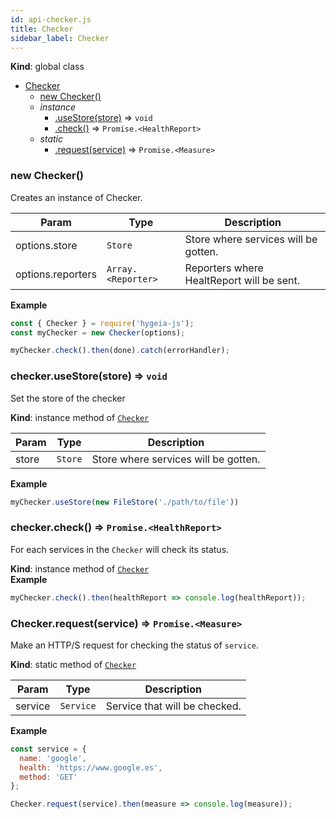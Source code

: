 ```yaml
---
id: api-checker.js
title: Checker
sidebar_label: Checker
---
```


  **Kind**: global class  

* [Checker](#Checker)
    * [new Checker()](#new_Checker_new)
    * _instance_
        * [.useStore(store)](#Checker+useStore) ⇒ <code>void</code>
        * [.check()](#Checker+check) ⇒ <code>Promise.&lt;HealthReport&gt;</code>
    * _static_
        * [.request(service)](#Checker.request) ⇒ <code>Promise.&lt;Measure&gt;</code>

<a name="new_Checker_new"></a>

### new Checker()
Creates an instance of Checker.


| Param | Type | Description |
| --- | --- | --- |
| options.store | <code>Store</code> | Store where services will be gotten. |
| options.reporters | <code>Array.&lt;Reporter&gt;</code> | Reporters where HealtReport will be sent. |

**Example**  
```js
const { Checker } = require('hygeia-js');
const myChecker = new Checker(options);

myChecker.check().then(done).catch(errorHandler);
```
<a name="Checker+useStore"></a>

### checker.useStore(store) ⇒ <code>void</code>
Set the store of the checker

**Kind**: instance method of [<code>Checker</code>](#Checker)  

| Param | Type | Description |
| --- | --- | --- |
| store | <code>Store</code> | Store where services will be gotten. |

**Example**  
```js
myChecker.useStore(new FileStore('./path/to/file'))
``` 
<a name="Checker+check"></a>

### checker.check() ⇒ <code>Promise.&lt;HealthReport&gt;</code>
For each services in the `Checker` will check its status.

**Kind**: instance method of [<code>Checker</code>](#Checker)  
**Example**  
```js
myChecker.check().then(healthReport => console.log(healthReport));
``` 
<a name="Checker.request"></a>

### Checker.request(service) ⇒ <code>Promise.&lt;Measure&gt;</code>
Make an HTTP/S request for checking the status of `service`.

**Kind**: static method of [<code>Checker</code>](#Checker)  

| Param | Type | Description |
| --- | --- | --- |
| service | <code>Service</code> | Service that will be checked. |

**Example**  
```js
const service = {
  name: 'google',
  health: 'https://www.google.es',
  method: 'GET'
};

Checker.request(service).then(measure => console.log(measure));
``` 
